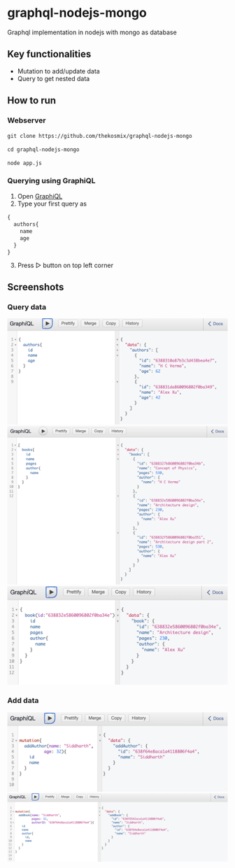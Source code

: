 # graphql-nodejs-mongo
Graphql implementation in nodejs with mongo as database

## Key functionalities
- Mutation to add/update data
- Query to get nested data

## How to run

### Webserver
`git clone https://github.com/thekosmix/graphql-nodejs-mongo`

`cd graphql-nodejs-mongo`

`node app.js`

### Querying using GraphiQL
1. Open [GraphiQL](http://localhost:3000/graphql)
2. Type your first query as
```
{
  authors{
    name
    age
  }
}
```
3. Press ▷ button on top left corner

## Screenshots

### Query data

![All Authors](screenshots/all_authors.png)
![All Books](screenshots/all_books.png)
![Book with id](screenshots/book_with_id.png)

### Add data
![Add Author](screenshots/add_author.png)
![Add Book](screenshots/add_book.png)

